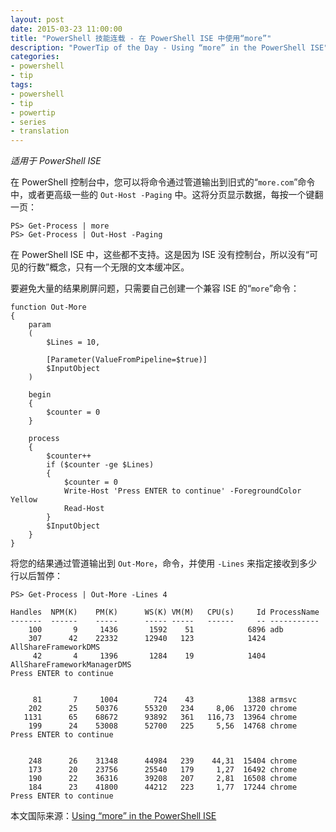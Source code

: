 ```yaml
---
layout: post
date: 2015-03-23 11:00:00
title: "PowerShell 技能连载 - 在 PowerShell ISE 中使用“more”"
description: "PowerTip of the Day - Using “more” in the PowerShell ISE"
categories:
- powershell
- tip
tags:
- powershell
- tip
- powertip
- series
- translation
---
```

_适用于 PowerShell ISE_

在 PowerShell 控制台中，您可以将命令通过管道输出到旧式的“`more.com`”命令中，或者更高级一些的 `Out-Host -Paging` 中。这将分页显示数据，每按一个键翻一页：

    PS> Get-Process | more
    PS> Get-Process | Out-Host -Paging                                                    

在 PowerShell ISE 中，这些都不支持。这是因为 ISE 没有控制台，所以没有“可见的行数”概念，只有一个无限的文本缓冲区。

要避免大量的结果刷屏问题，只需要自己创建一个兼容 ISE 的“`more`”命令：

    function Out-More
    {
        param
        (
            $Lines = 10,
            
            [Parameter(ValueFromPipeline=$true)]
            $InputObject
        )
        
        begin
        {
            $counter = 0
        }
        
        process
        {
            $counter++
            if ($counter -ge $Lines)
            {
                $counter = 0
                Write-Host 'Press ENTER to continue' -ForegroundColor Yellow
                Read-Host  
            }
            $InputObject
        }
    } 

将您的结果通过管道输出到 `Out-More`，命令，并使用 `-Lines` 来指定接收到多少行以后暂停：

    PS> Get-Process | Out-More -Lines 4
    
    Handles  NPM(K)    PM(K)      WS(K) VM(M)   CPU(s)     Id ProcessName                                                                       
    -------  ------    -----      ----- -----   ------     -- -----------                                                                       
        100       9     1436       1592    51            6896 adb                                                                               
        307      42    22332      12940   123            1424 AllShareFrameworkDMS                                                              
         42       4     1396       1284    19            1404 AllShareFrameworkManagerDMS                                                       
    Press ENTER to continue  
    
    
         81       7     1004        724    43            1388 armsvc                                                                            
        202      25    50376      55320   234     8,06  13720 chrome                                                                            
       1131      65    68672      93892   361   116,73  13964 chrome                                                                            
        199      24    53008      52700   225     5,56  14768 chrome                                                                            
    Press ENTER to continue  
    
    
        248      26    31348      44984   239    44,31  15404 chrome                                                                            
        173      20    23756      25540   179     1,27  16492 chrome                                                                            
        190      22    36316      39208   207     2,81  16508 chrome                                                                            
        184      23    41800      44212   223     1,77  17244 chrome                                                                            
    Press ENTER to continue

<!--more-->
本文国际来源：[Using “more” in the PowerShell ISE](http://community.idera.com/powershell/powertips/b/tips/posts/using-more-in-the-powershell-ise)
